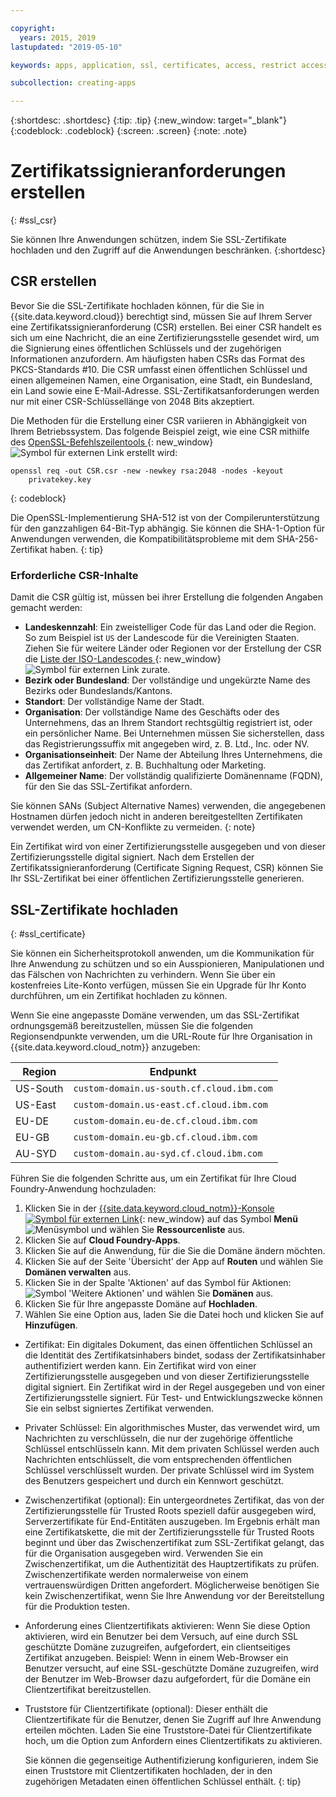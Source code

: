 ```yaml
---

copyright:
  years: 2015, 2019
lastupdated: "2019-05-10"

keywords: apps, application, ssl, certificates, access, restrict access, create, csr, upload, import

subcollection: creating-apps

---
```


{:shortdesc: .shortdesc}
{:tip: .tip}
{:new_window: target="_blank"}
{:codeblock: .codeblock}
{:screen: .screen}
{:note: .note}

# Zertifikatssignieranforderungen erstellen
{: #ssl_csr}

Sie können Ihre Anwendungen schützen, indem Sie SSL-Zertifikate hochladen und den Zugriff auf die Anwendungen beschränken.
{:shortdesc}

## CSR erstellen

Bevor Sie die SSL-Zertifikate hochladen können, für die Sie in {{site.data.keyword.cloud}} berechtigt sind, müssen Sie auf Ihrem Server eine Zertifikatssignieranforderung (CSR) erstellen. Bei einer CSR handelt es sich um eine Nachricht, die an eine Zertifizierungsstelle gesendet wird, um die Signierung eines öffentlichen Schlüssels und der zugehörigen Informationen anzufordern. Am häufigsten haben CSRs das Format des PKCS-Standards #10. Die CSR umfasst einen öffentlichen Schlüssel und einen allgemeinen Namen, eine Organisation, eine Stadt, ein Bundesland, ein Land sowie eine E-Mail-Adresse. SSL-Zertifikatsanforderungen werden nur mit einer CSR-Schlüssellänge von 2048 Bits akzeptiert.

Die Methoden für die Erstellung einer CSR variieren in Abhängigkeit von Ihrem Betriebssystem. Das folgende Beispiel zeigt, wie eine CSR mithilfe des [OpenSSL-Befehlszeilentools ](http://www.openssl.org/){: new_window} ![Symbol für externen Link](../icons/launch-glyph.svg "Symbol für externen Link") erstellt wird:

```
openssl req -out CSR.csr -new -newkey rsa:2048 -nodes -keyout
    privatekey.key
```
{: codeblock}

Die OpenSSL-Implementierung SHA-512 ist von der Compilerunterstützung für den ganzzahligen 64-Bit-Typ abhängig. Sie können die SHA-1-Option für Anwendungen verwenden, die Kompatibilitätsprobleme mit dem SHA-256-Zertifikat haben.
{: tip}

### Erforderliche CSR-Inhalte

Damit die CSR gültig ist, müssen bei ihrer Erstellung die folgenden Angaben gemacht werden:

 * **Landeskennzahl**: Ein zweistelliger Code für das Land oder die Region. So zum Beispiel ist `US` der Landescode für die Vereinigten Staaten. Ziehen Sie für weitere Länder oder Regionen vor der Erstellung der CSR die [Liste der ISO-Landescodes ](https://www.iso.org/obp/ui/#search){: new_window} ![Symbol für externen Link](../icons/launch-glyph.svg "Symbol für externen Link") zurate.
 * **Bezirk oder Bundesland**: Der vollständige und ungekürzte Name des Bezirks oder Bundeslands/Kantons.
 * **Standort**: Der vollständige Name der Stadt.
 * **Organisation**: Der vollständige Name des Geschäfts oder des Unternehmens, das an Ihrem Standort rechtsgültig registriert ist, oder ein persönlicher Name. Bei Unternehmen müssen Sie sicherstellen, dass das Registrierungssuffix mit angegeben wird, z. B. Ltd., Inc. oder NV.
 * **Organisationseinheit**: Der Name der Abteilung Ihres Unternehmens, die das Zertifikat anfordert, z. B. Buchhaltung oder Marketing.
 * **Allgemeiner Name**: Der vollständig qualifizierte Domänenname (FQDN), für den Sie das SSL-Zertifikat anfordern.

Sie können SANs (Subject Alternative Names) verwenden, die angegebenen Hostnamen dürfen jedoch nicht in anderen bereitgestellten Zertifikaten verwendet werden, um CN-Konflikte zu vermeiden.
{: note}

Ein Zertifikat wird von einer Zertifizierungsstelle ausgegeben und von dieser Zertifizierungsstelle digital signiert. Nach dem Erstellen der Zertifikatssignieranforderung (Certificate Signing Request, CSR) können Sie Ihr SSL-Zertifikat bei einer öffentlichen Zertifizierungsstelle generieren.

## SSL-Zertifikate hochladen
{: #ssl_certificate}

Sie können ein Sicherheitsprotokoll anwenden, um die Kommunikation für Ihre Anwendung zu schützen und so ein Ausspionieren, Manipulationen und das Fälschen von Nachrichten zu verhindern. Wenn Sie über ein kostenfreies Lite-Konto verfügen, müssen Sie ein Upgrade für Ihr Konto durchführen, um ein Zertifikat hochladen zu können.

Wenn Sie eine angepasste Domäne verwenden, um das SSL-Zertifikat ordnungsgemäß bereitzustellen, müssen Sie die folgenden Regionsendpunkte verwenden, um die URL-Route für Ihre Organisation in {{site.data.keyword.cloud_notm}} anzugeben:

| Region | Endpunkt |
| ------ | -------- |
| US-South | `custom-domain.us-south.cf.cloud.ibm.com` |
| US-East | `custom-domain.us-east.cf.cloud.ibm.com` |
| EU-DE | `custom-domain.eu-de.cf.cloud.ibm.com` |
| EU-GB | `custom-domain.eu-gb.cf.cloud.ibm.com` |
| AU-SYD | `custom-domain.au-syd.cf.cloud.ibm.com` | 

Führen Sie die folgenden Schritte aus, um ein Zertifikat für Ihre Cloud Foundry-Anwendung hochzuladen:

1. Klicken Sie in der [{{site.data.keyword.cloud_notm}}-Konsole ![Symbol für externen Link](../icons/launch-glyph.svg "Symbol für externen Link")](https://{DomainName}){: new_window} auf das Symbol **Menü** ![Menüsymbol](../icons/icon_hamburger.svg) und wählen Sie **Ressourcenliste** aus.
2. Klicken Sie auf **Cloud Foundry-Apps**.
3. Klicken Sie auf die Anwendung, für die Sie die Domäne ändern möchten. 
4. Klicken Sie auf der Seite 'Übersicht' der App auf **Routen** und wählen Sie **Domänen verwalten** aus.
5. Klicken Sie in der Spalte 'Aktionen' auf das Symbol für Aktionen: ![Symbol 'Weitere Aktionen'](../icons/action-menu-icon.svg) und wählen Sie **Domänen** aus.
6. Klicken Sie für Ihre angepasste Domäne auf **Hochladen**.
7. Wählen Sie eine Option aus, laden Sie die Datei hoch und klicken Sie auf **Hinzufügen**.
  
  * Zertifikat: Ein digitales Dokument, das einen öffentlichen Schlüssel an die Identität des Zertifikatsinhabers bindet, sodass der Zertifikatsinhaber authentifiziert werden kann. Ein Zertifikat wird von einer Zertifizierungsstelle ausgegeben und von dieser Zertifizierungsstelle digital signiert. Ein Zertifikat wird in der Regel ausgegeben und von einer Zertifizierungsstelle signiert. Für Test- und Entwicklungszwecke können Sie ein selbst signiertes Zertifikat verwenden.
  * Privater Schlüssel: Ein algorithmisches Muster, das verwendet wird, um Nachrichten zu verschlüsseln, die nur der zugehörige öffentliche Schlüssel entschlüsseln kann. Mit dem privaten Schlüssel werden auch Nachrichten entschlüsselt, die vom entsprechenden öffentlichen Schlüssel verschlüsselt wurden. Der private Schlüssel wird im System des Benutzers gespeichert und durch ein Kennwort geschützt.
  * Zwischenzertifikat (optional): Ein untergeordnetes Zertifikat, das von der Zertifizierungsstelle für Trusted Roots speziell dafür ausgegeben wird, Serverzertifikate für End-Entitäten auszugeben. Im Ergebnis erhält man eine Zertifikatskette, die mit der Zertifizierungsstelle für Trusted Roots beginnt und über das Zwischenzertifikat zum SSL-Zertifikat gelangt, das für die Organisation ausgegeben wird. Verwenden Sie ein Zwischenzertifikat, um die Authentizität des Hauptzertifikats zu prüfen. Zwischenzertifikate werden normalerweise von einem vertrauenswürdigen Dritten angefordert. Möglicherweise benötigen Sie kein Zwischenzertifikat, wenn Sie Ihre Anwendung vor der Bereitstellung für die Produktion testen.
  * Anforderung eines Clientzertifikats aktivieren: Wenn Sie diese Option aktivieren, wird ein Benutzer bei dem Versuch, auf eine durch SSL geschützte Domäne zuzugreifen, aufgefordert, ein clientseitiges Zertifikat anzugeben. Beispiel: Wenn in einem Web-Browser ein Benutzer versucht, auf eine SSL-geschützte Domäne zuzugreifen, wird der Benutzer im Web-Browser dazu aufgefordert, für die Domäne ein Clientzertifikat bereitzustellen.   
  * Truststore für Clientzertifikate (optional): Dieser enthält die Clientzertifikate für die Benutzer, denen Sie Zugriff auf Ihre Anwendung erteilen möchten. Laden Sie eine Truststore-Datei für Clientzertifikate hoch, um die Option zum Anfordern eines Clientzertifikats zu aktivieren.
  
    Sie können die gegenseitige Authentifizierung konfigurieren, indem Sie einen Truststore mit Clientzertifikaten hochladen, der in den zugehörigen Metadaten einen öffentlichen Schlüssel enthält.
    {: tip}


